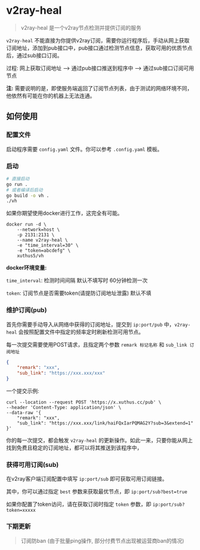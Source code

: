 # v2ray-heal

> v2ray-heal 是一个v2ray节点检测并提供订阅的服务

`v2ray-heal` 不能直接为你提供v2ray订阅，需要你运行程序后，手动从网上获取订阅地址，添加到pub接口中，pub接口通过检测节点信息，获取可用的优质节点后，通过sub接口订阅。

过程: 网上获取订阅地址 --> 通过pub接口推送到程序中 --> 通过sub接口订阅可用节点

**注:** 需要说明的是，即使服务端返回了订阅节点列表，由于测试的网络环境不同，他依然有可能在你的机器上无法连通。

## 如何使用

### 配置文件

启动程序需要 `config.yaml` 文件。你可以参考 `.config.yaml` 模板。

### 启动

```bash
# 直接启动
go run .
# 或者编译后启动
go build -o vh .
./vh
```

如果你期望使用docker进行工作，这完全有可能。
```shell
docker run -d \
	--network=host \
	-p 2131:2131 \
	--name v2ray-heal \
	-e "time_interval=30" \ 
	-e "token=abcdefg" \
	xuthus5/vh
```

**docker环境变量:**

`time_interval`: 检测时间间隔 默认不填写时 60分钟检测一次

`token`: 订阅节点是否需要token(请提防订阅地址泄露) 默认不填

### 维护订阅(pub)

首先你需要手动导入从网络中获得的订阅地址，提交到 `ip:port/pub` 中，`v2ray-heal` 会按照配置文件中指定的频率定时刷新检测可用节点。

每一次提交需要使用POST请求，且指定两个参数 `remark 标记名称` 和 `sub_link 订阅地址`

```json
{
    "remark": "xxx",
    "sub_link": "https://xxx.xxx/xxx"
}
```

一个提交示例: 

```curl
curl --location --request POST 'https://x.xuthus.cc/pub' \
--header 'Content-Type: application/json' \
--data-raw '{
    "remark": "xxx",
    "sub_link": "https://xxx.xxx/link/haiFQxIarPQMAG2Y?sub=3&extend=1"
}'
```

你的每一次提交，都会触发 `v2ray-heal` 的更新操作。如此一来，只要你能从网上找到免费且稳定的订阅地址，都可以将其推送到该程序中，

### 获得可用订阅(sub)

在v2ray客户端订阅配置中填写 `ip:port/sub` 即可获取可用订阅链接。

其中，你可以通过指定 `best` 参数来获取最优节点，即 `ip:port/sub?best=true`

如果你配置了token访问，请在获取订阅时指定 `token` 参数，即 `ip:port/sub?token=xxxxx`

### 下期更新

> 订阅防ban (由于批量ping操作, 部分付费节点出现被运营商ban的情况)